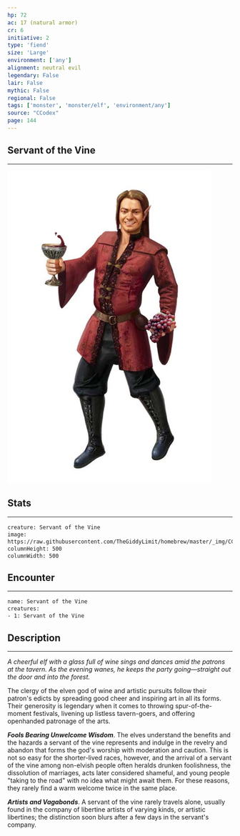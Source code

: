 ```yaml
---
hp: 72
ac: 17 (natural armor)
cr: 6
initiative: 2
type: 'fiend'    
size: 'Large'
environment: ['any']
alignment: neutral evil
legendary: False
lair: False
mythic: False
regional: False
tags: ['monster', 'monster/elf', 'environment/any']
source: "CCodex"
page: 144
---
```


## Servant of the Vine
---

![|600](https://raw.githubusercontent.com/TheGiddyLimit/homebrew/master/_img/CCodex/servantofthevine.jpg)

## Stats
---

```statblock
creature: Servant of the Vine
image: https://raw.githubusercontent.com/TheGiddyLimit/homebrew/master/_img/CCodex/servantofthevine_token.png
columnHeight: 500
columnWidth: 500
```

## Encounter
---

```encounter-table
name: Servant of the Vine
creatures:
- 1: Servant of the Vine
```

## Description
---
_A cheerful elf with a glass full of wine sings and dances amid the patrons at the tavern. As the evening wanes, he keeps the party going—straight out the door and into the forest._

The clergy of the elven god of wine and artistic pursuits follow their patron's edicts by spreading good cheer and inspiring art in all its forms. Their generosity is legendary when it comes to throwing spur-of-the-moment festivals, livening up listless tavern-goers, and offering openhanded patronage of the arts.

**_Fools Bearing Unwelcome Wisdom_**. The elves understand the benefits and the hazards a servant of the vine represents and indulge in the revelry and abandon that forms the god's worship with moderation and caution. This is not so easy for the shorter-lived races, however, and the arrival of a servant of the vine among non-elvish people often heralds drunken foolishness, the dissolution of marriages, acts later considered shameful, and young people "taking to the road" with no idea what might await them. For these reasons, they rarely find a warm welcome twice in the same place.


**_Artists and Vagabonds_**. A servant of the vine rarely travels alone, usually found in the company of libertine artists of varying kinds, or artistic libertines; the distinction soon blurs after a few days in the servant's company.






